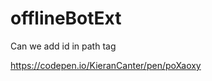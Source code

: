 # offlineBotExt

<path id="testGet" d="M3.5 1h.585A1.5 1.5 0 0 0 4 1.5V2a1.5 1.5 0 0 0 1.5 1.5h5A1.5 1.5 0 0 0 12 2v-.5q-.001-.264-.085-.5h.585A1.5 1.5 0 0 1 14 2.5v12a1.5 1.5 0 0 1-1.5 1.5h-9A1.5 1.5 0 0 1 2 14.5v-12A1.5 1.5 0 0 1 3.5 1"/>
Can we add id in path tag

https://codepen.io/KieranCanter/pen/poXaoxy